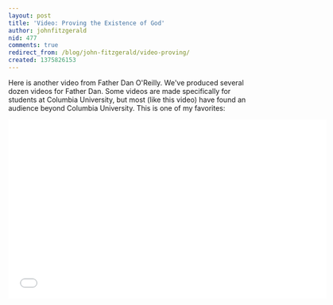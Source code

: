```yaml
---
layout: post
title: 'Video: Proving the Existence of God'
author: johnfitzgerald
nid: 477
comments: true
redirect_from: /blog/john-fitzgerald/video-proving/
created: 1375826153
---
```

Here is another video from Father Dan O'Reilly. We've produced several dozen videos for Father Dan. Some videos are made specifically for students at Columbia University, but most (like this video) have found an audience beyond Columbia University. This is one of my favorites:

<iframe src="//www.youtube.com/embed/OBodUcshdFg" frameborder="0" width="640" height="360"></iframe>
